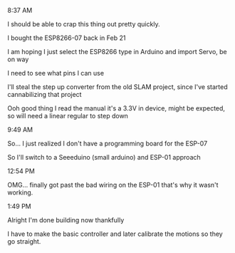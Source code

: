 8:37 AM

I should be able to crap this thing out pretty quickly.

I bought the ESP8266-07 back in Feb 21

I am hoping I just select the ESP8266 type in Arduino and import Servo, be on way

I need to see what pins I can use

I'll steal the step up converter from the old SLAM project, since I've started cannabilizing that project

Ooh good thing I read the manual it's a 3.3V in device, might be expected, so will need a linear regular to step down

9:49 AM

So... I just realized I don't have a programming board for the ESP-07

So I'll switch to a Seeeduino (small arduino) and ESP-01 approach

12:54 PM

OMG... finally got past the bad wiring on the ESP-01 that's why it wasn't working.

1:49 PM

Alright I'm done building now thankfully

I have to make the basic controller and later calibrate the motions so they go straight.

